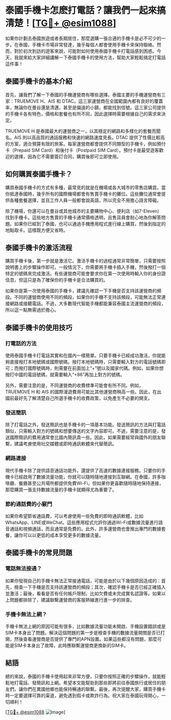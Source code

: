 # 泰國手機卡怎麽打電話？讓我們一起來搞清楚！[[TG💪+ @esim1088](https://t.me/s/esim1088)]

如果你計劃去泰國旅遊或者長期居住，那麼選購一張合適的手機卡是必不可少的一步。在泰國，手機卡市場非常發達，幾乎每個人都會使用手機卡來保持聯絡。然而，對於初次到訪的遊客來說，可能對如何使用泰國手機卡打電話感到困惑。今天，我就來給大家詳細講解一下泰國手機卡的使用方法，幫助大家輕鬆搞定打電話這件事！

## 泰國手機卡的基本介紹

首先，讓我們了解一下泰國的手機運營商有哪些選擇。泰國主要的手機運營商有三家：TRUEMOVE H、AIS 和 DTAC。這三家運營商在全國範圍內都有良好的覆蓋率，無論你在曼谷還是清邁，甚至是偏遠的小鎮，都能找到信號。這三家公司提供的手機卡各有特色，價格和套餐也有所不同，因此選擇時需要根據自己的需求來決定。

TRUEMOVE H 是泰國最大的運營商之一，以其穩定的網路和多樣化的套餐而聞名。AIS 則以高品質的通話服務和快速的網路速度見長。DTAC 提供了性價比較高的方案，適合預算有限的旅客。每家運營商都會提供不同類型的手機卡，例如預付卡（Prepaid SIM Card）和後付卡（Postpaid SIM Card）。預付卡是最受遊客歡迎的選擇，因為它不需要簽訂合同，購買後即可立即使用。

## 如何購買泰國手機卡？

購買泰國手機卡的方式有多種，最常見的就是在機場或各大城市的零售店購買。當你抵達泰國時，幾乎所有的國際機場都會有售賣手機卡的攤位。這些攤位通常會提供各種套餐選擇，並且工作人員一般都會說英語，所以完全不用擔心語言障礙。

除了機場，你還可以在曼谷或其他城市的主要購物中心、便利店（如7-Eleven）找到手機卡。這些地方售賣的手機卡通常價格透明，且售貨員會耐心地為你解答問題。如果你已經到了泰國，也可以通過手機應用程式進行線上購買，然後到指定的地點取卡。這樣既方便又省時。

## 泰國手機卡的激活流程

購買手機卡後，第一步就是激活它。激活手機卡的過程通常非常簡單，只需要按照說明書上的步驟操作即可。一般情況下，你需要將手機卡插入手機，然後撥打一個特定的號碼來完成激活。有些運營商可能會要求你在第一次使用時輸入你的身份證信息，但這只是為了確保你的手機卡是合法購買的。

如果你是第一次使用泰國的手機卡，建議先確認一下手機是否支持該運營商的頻段。不同的運營商使用不同的頻段，如果你的手機不支持該頻段，可能無法正常連接網路或接聽電話。不過，大多數現代智能手機都能兼容泰國主流運營商的頻段，所以這一點無需過於擔心。

## 泰國手機卡的使用技巧

### 打電話的方法

使用泰國手機卡打電話其實和在國內一樣簡單。只要手機卡已經成功激活，你就能夠直接撥打本地號碼或國際號碼。撥打本地號碼時，只需要輸入對方的電話號碼即可；而撥打國際號碼時，則需要在前面加上“+”號以及國家代碼。例如，如果你想撥打中國的電話號碼，就需要輸入“+86”再加上對方的號碼。

另外，需要注意的是，不同運營商的收費標準可能會有所不同。例如，TRUEMOVE H 和 AIS 的國際漫遊費用可能比其他運營商稍高一些。因此，在出國前最好先了解清楚自己所選手機卡的收費政策，以免產生不必要的開支。

### 發送簡訊

除了打電話之外，發送簡訊也是手機卡的一項基本功能。發送簡訊的方法與打電話類似，只需輸入對方的號碼和想要傳送的文字內容即可。不過，需要注意的是，發送國際簡訊的費用通常會比國內簡訊貴一些。因此，如果需要經常與國外的朋友聯繫，建議考慮使用社交媒體或即時通訊軟體來代替簡訊。

### 網路連接

現代手機卡除了提供語音通話功能外，還提供了高速的數據連接服務。只要你的手機卡已經啟用了數據流量功能，你就可以隨時隨地連接到互聯網。在泰國，許多咖啡廳、餐廳甚至公共場所都提供免費Wi-Fi，但如果你更喜歡隨時隨地保持連接，那麼購買一張支持數據流量的手機卡就顯得尤為重要了。

### 節約通話費的小竅門

如果你希望節省通話費，可以考慮使用一些免費的即時通訊軟體，比如WhatsApp、LINE或WeChat。這些應用程式允許你通過Wi-Fi或數據流量進行語音通話和視頻通話，而且通常是免費的。此外，許多運營商也會推出專門的數據套餐，讓你可以以更低的成本享受更多的數據流量。

## 泰國手機卡的常見問題

### 電話無法接通？

如果你發現自己的手機卡無法正常接通電話，可能是由於以下幾個原因造成的：首先，檢查一下手機是否支持該運營商的頻段；其次，確認手機卡是否已經正確插入並激活；最後，看看是否有任何帳戶限制，比如欠費或未完成實名認證等。如果以上問題都排除了，建議聯繫運營商的客服熱線進行進一步的排查。

### 手機卡無法上網？

手機卡無法上網的原因可能有很多，比如數據流量功能未開啟、手機設置錯誤或是SIM卡本身出了問題。解決這個問題的第一步是檢查手機的數據流量開關是否已打開，然後查看運營商是否提供了專門的APN設置。如果這些都沒有問題，那麼可能是SIM卡本身出了故障，此時應聯繫運營商更換新的SIM卡。

## 結語

總的來說，泰國的手機卡使用起來非常方便，只要你按照正確的步驟操作，就能輕鬆地打電話、發簡訊和上網。希望本文能幫助到那些即將前往泰國旅行或居住的朋友們，讓你們在異國他鄉也能保持暢通的聯繫。最後，再次提醒大家，購買手機卡時一定要選擇可靠的渠道，避免遇到假卡或欺詐行為。祝大家在泰國玩得開心，一切順利！

[[TG💪+ @esim1088](https://t.me/s/esim1088) ![Image](https://i.postimg.cc/4NQfJmqS/Snipaste-2025-05-13-00-14-12.png)]